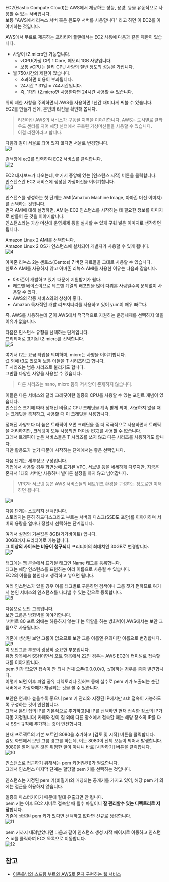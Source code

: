 EC2(Elastic Compute Cloud)는 AWS에서 제공하는 성능, 용량, 등을 유동적으로 사용할 수 있는 서버입니다.   
보통 "AWS에서 리눅스 서버 혹은 윈도우 서버를 사용합니다" 라고 하면 이 EC2를 이야기하는 것입니다.   

AWS에서 무료로 제공하는 프리티어 플랜에서는 EC2 사용에 다음과 같은 제한이 있습니다.   
* 사양이 t2.micro만 가능합니다.
  * vCPU(가상 CP) 1 Core, 메모리 1GB 사양입니다.
  * 보통 vCPU는 물리 CPU 사양의 절반 정도의 성능을 가집니다.
* 월 750시간의 제한이 있습니다.
  * 초과하면 비용이 부과됩니다.
  * 24시간 * 31일 = 744시간입니다.
  * 즉, 1대의 t2.micro만 사용한다면 24시간 사용할 수 있습니다.

위의 제한 사항을 주의하면서 AWS를 사용하면 1년간 재미나게 써볼 수 있습니다.   
EC2를 만들기 전에, 본인의 리전을 확인해 봅니다.   
> 리전이란 AWS의 서비스가 구동될 지역을 이야기합니다.
> AWS는 도시별로 클라우드 센터를 지어 해당 센터에서 구축된 가상머신들을 사용할 수 있습니다.   
> 이걸 리전이라고 합니다.   

다음과 같이 서울로 되어 있지 않다면 서울로 변경합니다.      
![1]()   

검색창에 ec2를 입력하여 EC2 서비스를 클릭합니다.   
![2]()

EC2 대시보드가 나오는데, 여기서 중앙에 있는 [인스턴스 시작] 버튼을 클릭합니다.   
인스턴스란 EC2 서비스에 생성된 가상머신을 이야기합니다.   
![3]()

인스턴스를 생성하는 첫 단계는 AMI(Amazon Machine Image, 아마존 머신 이미지)를 선택하는 것입니다.   
먼저 AMI에 대해 설명하면, AMI는 EC2 인스턴스를 시작하는 데 필요한 정보를 이미지로 만들어 둔 것을 이야기합니다.   
인스턴스라는 가상 머신에 운영체제 등을 설치할 수 있게 구워 넣은 이미지로 생각하면 됩니다.   

Amazon Linux 2 AMI를 선택합니다.   
Amazon Linux 2 OS가 인스턴스에 설치되어 개발자가 사용할 수 있게 됩니다.   
![4]()

아마존 리눅스 2는 센토스(Centos) 7 버전 자료들을 그대로 사용할 수 있습니다.   
센토스 AMI를 사용하지 않고 아마존 리눅스 AMI를 사용한 이유는 다음과 같습니다.
* 아마존이 개발하고 있기 때문에 지원받기가 쉽다.
* 레드햇 베이스이므로 레드햇 계열의 배포판을 많이 다뤄본 사람일수록 문제없이 사용할 수 있다.
* AWS의 각종 서비스와의 상성이 좋다.
* Amazon 독자적인 개발 리포지터리를 사용하고 있어 yum이 매우 빠르다.   

즉, AWS를 사용하는데 굳이 AWS에서 적극적으로 지원하는 운영체제를 선택하지 않을 이유가 없습니다.

다음은 인스턴스 유형을 선택하는 단계입니다.   
프리티어로 표기된 t2.micro를 선택합니다.   
![5]()

여기서 t2는 요금 타입을 의미하며, micro는 사양을 이야기합니다.   
t2 외에 t3도 있으며 보통 이들을 T 시리즈라고 합니다.   
T 시리즈는 범용 시리즈로 불리기도 합니다.   
그만큼 다양한 사양을 사용할 수 있습니다.
> 다른 시리즈는 nano, micro 등의 저사양이 존재하지 않습니다.   

이들은 다른 서비스와 달리 크레딧이란 일종의 CPU를 사용할 수 있는 포인트 개념이 있습니다.   
인스턴스 크기에 따라 정해진 비율로 CPU 크레딧을 계속 받게 되며, 사용하지 않을 때는 크레딧을 축적하고, 사용할 때 이 크레딧을 사용합니다.   

정해진 사양보다 더 높은 트래픽이 오면 크레딧을 좀 더 적극적으로 사용하면서 트래픽을 처리하지만, 크레딧이 모두 사용되면 더이상 EC2를 사용할 수 없습니다.   
그래서 트래픽이 높은 서비스들은 T 시리즈를 쓰지 않고 다른 시리즈를 사용하기도 합니다.   
다만 활용도가 높기 때문에 시작하는 단계에서는 좋은 선택입니다.   

다음 단계는 세부정보 구성입니다.   
기업에서 사용할 경우 화면상에 표기된 VPC, 서브넷 등을 세세하게 다루지만, 지금은 혼자서 1대의 서버만 사용하니 별다른 설정을 하지 않고 넘어갑니다.   
> VPC와 서브넷 등은 AWS 서비스들의 네트워크 환경을 구성하는 정도로만 이해하면 됩니다.   

![6]()

다음 단계는 스토리지 선택입니다.   
스토리지는 흔히 하드디스크라고 부르는 서버의 디스크(SSD도 포함)를 이야기하며 서버의 용량을 얼마나 정할지 선택하는 단계입니다.   

여기서 설정의 기본값은 8GB(기가바이트) 입니다.   
30GB까지 프리티어로 가능합니다.   
**그 이상의 사이즈는 비용이 청구되니** 프리티어의 최대치인 30GB로 변경합니다.    
![7]()

태그에는 웹 콘솔에서 표기될 태그인 Name 태그를 등록합니다.   
태그는 해당 인스턴스를 표현하는 여러 이름으로 사용될 수 있습니다.   
EC2의 이름을 붙인다고 생각하고 넣으면 됩니다.   

여러 인스턴스가 있을 경우 이를 태그별로 구분하면 검색이나 그룹 짓기 편하므로 여기서 본인 서비스의 인스턴스를 나타낼 수 있는 값으로 등록합니다.   
![8]()

다음으로 보안 그룹입니다.   
보안 그룹은 방화벽을 이야기합니다.   
'서버로 80 포트 외에는 허용하지 않는다'는 역할을 하는 방화벽이 AWS에서는 보안 그룹으로 사용됩니다.   

기존에 생성된 보안 그룹이 없으므로 보안 그룹 이름엔 유의미한 이름으로 변경합니다.   
![9]()    
이 보안그룹 부분이 굉장히 중요한 부분입니다.   
유형 항목에서 SSH이면서 포트 항목에서 22인 경우는 AWS EC2에 터미널로 접속할 때를 이야기합니다.   
pem 키가 없으면 접속이 안 되니 전체 오픈(0.0.0.0/0, ::/0)하는 경우를 종종 발견합니다.   
이렇게 되면 이후 파일 공유 디렉토리나 깃허브 등에 실수로 pem 키가 노출되는 순간 서버에서 가상화폐가 채굴되는 것을 볼 수 있습니다.   

보안은 언제나 높을수록 좋으니 pem 키 관리와 지정된 IP에서만 ssh 접속이 가능하도록 구성하는 것이 안전합니다.   
그래서 본인 집의 IP를 기본적으로 추가하고(내 IP를 선택하면 현재 접속한 장소의 IP가 자동 지정됩니다) 카페와 같이 집 외에 다른 장소에서 접속할 때는 해당 장소의 IP를 다시 SSH 규칙에 추가하는 것이 안전합니다.   

현재 프로젝트의 기본 포트인 8080을 추가하고 [검토 및 시작] 버튼을 클릭합니다.   
검토 화면에서 보안 그룹 경고를 하는데, 이는 8080이 전체 오픈이 되어서 발생합니다.   
8080을 열어 놓은 것은 위험한 일이 아니니 바로 [시작하기] 버튼을 클릭합니다.   
![10]()

인스턴스로 접근하기 위해서는 pem 키(비밀키)가 필요합니다.   
그래서 인스턴스 마지막 단계는 할당할 pem 키를 선택하는 것입니다.   

인스턴스는 지정된 pem 키(비밀키)와 매칭되는 공개키를 가지고 있어, 해당 pem 키 외에는 접근을 허용하지 않습니다.   

일종의 마스터키이기 때문에 절대 유출되면 안 됩니다.   
pem 키는 이후 EC2 서버로 접속할 때 필수 파일이니 **잘 관리할수 있는 디렉토리로 저장**합니다.   
기존에 생성된 pem 키가 있다면 선택하고 없다면 신규로 생성합니다.   
![11]()

pem 키까지 내려받았다면 다음과 같이 인스턴스 생성 시작 페이지로 이동하고 인스턴스 id를 클릭하여 EC2 목록으로 이동합니다.   
![12]()

## 참고
* [이동욱님의 스프링 부트와 AWS로 혼자 구현하는 웹 서비스](https://jojoldu.tistory.com/463)